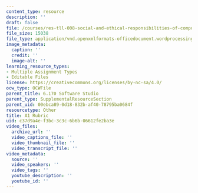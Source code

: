 ```yaml
---
content_type: resource
description: ''
draft: false
file: /courses/res-tll-008-social-and-ethical-responsibilities-of-computing-serc/c37d9a4ef3bc3c3c6b6b06612fe2ba3e_MITRESTLL-008F21-6170hw1rubric.docx
file_size: 15038
file_type: application/vnd.openxmlformats-officedocument.wordprocessingml.document
image_metadata:
  caption: ''
  credit: ''
  image-alt: ''
learning_resource_types:
- Multiple Assignment Types
- Editable Files
license: https://creativecommons.org/licenses/by-nc-sa/4.0/
ocw_type: OCWFile
parent_title: 6.170 Software Studio
parent_type: SupplementalResourceSection
parent_uid: 00ebca89-0d18-832b-af40-78795ba0684f
resourcetype: Other
title: A1 Rubric
uid: c37d9a4e-f3bc-3c3c-6b6b-06612fe2ba3e
video_files:
  archive_url: ''
  video_captions_file: ''
  video_thumbnail_file: ''
  video_transcript_file: ''
video_metadata:
  source: ''
  video_speakers: ''
  video_tags: ''
  youtube_description: ''
  youtube_id: ''
---
```

